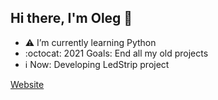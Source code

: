 ## Hi there, I'm Oleg 👋

-  :warning: I’m currently learning Python
-  :octocat: 2021 Goals: End all my old projects
-  ℹ️ Now: Developing LedStrip project

[Website](https://olegpapka2.github.io/portfolio/)

